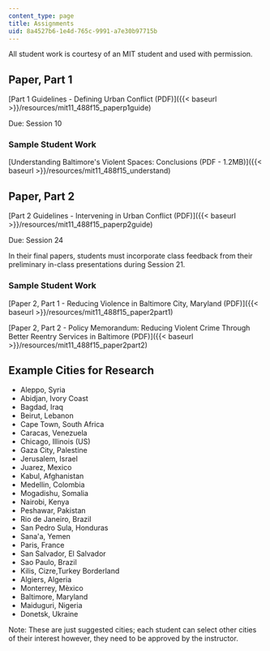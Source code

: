 ```yaml
---
content_type: page
title: Assignments
uid: 8a4527b6-1e4d-765c-9991-a7e30b97715b
---
```


All student work is courtesy of an MIT student and used with permission.

Paper, Part 1
-------------

[Part 1 Guidelines - Defining Urban Conflict (PDF)]({{< baseurl >}}/resources/mit11_488f15_paperp1guide)

Due: Session 10

### Sample Student Work

[Understanding Baltimore's Violent Spaces: Conclusions (PDF - 1.2MB)]({{< baseurl >}}/resources/mit11_488f15_understand)

Paper, Part 2
-------------

[Part 2 Guidelines - Intervening in Urban Conflict (PDF)]({{< baseurl >}}/resources/mit11_488f15_paperp2guide)

Due: Session 24

In their final papers, students must incorporate class feedback from their preliminary in-class presentations during Session 21.

### Sample Student Work

[Paper 2, Part 1 - Reducing Violence in Baltimore City, Maryland (PDF)]({{< baseurl >}}/resources/mit11_488f15_paper2part1)

[Paper 2, Part 2 - Policy Memorandum: Reducing Violent Crime Through Better Reentry Services in Baltimore (PDF)]({{< baseurl >}}/resources/mit11_488f15_paper2part2)

Example Cities for Research
---------------------------

*   Aleppo, Syria
*   Abidjan, Ivory Coast
*   Bagdad, Iraq
*   Beirut, Lebanon
*   Cape Town, South Africa
*   Caracas, Venezuela
*   Chicago, Illinois (US)
*   Gaza City, Palestine
*   Jerusalem, Israel
*   Juarez, Mexico
*   Kabul, Afghanistan
*   Medellin, Colombia
*   Mogadishu, Somalia
*   Nairobi, Kenya
*   Peshawar, Pakistan
*   Rio de Janeiro, Brazil
*   San Pedro Sula, Honduras
*   Sana'a, Yemen
*   Paris, France
*   San Salvador, El Salvador
*   Sao Paulo, Brazil
*   Kilis, Cizre,Turkey Borderland
*   Algiers, Algeria
*   Monterrey, Mèxico
*   Baltimore, Maryland
*   Maiduguri, Nigeria
*   Donetsk, Ukraine

Note: These are just suggested cities; each student can select other cities of their interest however, they need to be approved by the instructor.